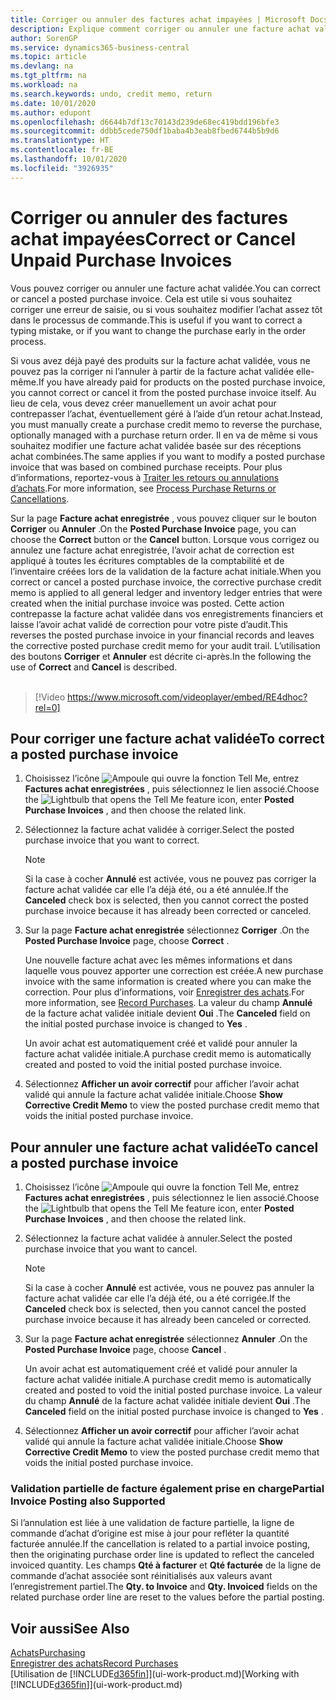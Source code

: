 ```yaml
---
title: Corriger ou annuler des factures achat impayées | Microsoft Docs
description: Explique comment corriger ou annuler une facture achat validée et créer automatiquement un avoir achat.
author: SorenGP
ms.service: dynamics365-business-central
ms.topic: article
ms.devlang: na
ms.tgt_pltfrm: na
ms.workload: na
ms.search.keywords: undo, credit memo, return
ms.date: 10/01/2020
ms.author: edupont
ms.openlocfilehash: d6644b7df13c70143d239de68ec419bdd196bfe3
ms.sourcegitcommit: ddbb5cede750df1baba4b3eab8fbed6744b5b9d6
ms.translationtype: HT
ms.contentlocale: fr-BE
ms.lasthandoff: 10/01/2020
ms.locfileid: "3926935"
---
```

# <a name="correct-or-cancel-unpaid-purchase-invoices"></a><span data-ttu-id="e27ed-103">Corriger ou annuler des factures achat impayées</span><span class="sxs-lookup"><span data-stu-id="e27ed-103">Correct or Cancel Unpaid Purchase Invoices</span></span>

<span data-ttu-id="e27ed-104">Vous pouvez corriger ou annuler une facture achat validée.</span><span class="sxs-lookup"><span data-stu-id="e27ed-104">You can correct or cancel a posted purchase invoice.</span></span> <span data-ttu-id="e27ed-105">Cela est utile si vous souhaitez corriger une erreur de saisie, ou si vous souhaitez modifier l’achat assez tôt dans le processus de commande.</span><span class="sxs-lookup"><span data-stu-id="e27ed-105">This is useful if you want to correct a typing mistake, or if you want to change the purchase early in the order process.</span></span>

<span data-ttu-id="e27ed-106">Si vous avez déjà payé des produits sur la facture achat validée, vous ne pouvez pas la corriger ni l’annuler à partir de la facture achat validée elle-même.</span><span class="sxs-lookup"><span data-stu-id="e27ed-106">If you have already paid for products on the posted purchase invoice, you cannot correct or cancel it from the posted purchase invoice itself.</span></span> <span data-ttu-id="e27ed-107">Au lieu de cela, vous devez créer manuellement un avoir achat pour contrepasser l’achat, éventuellement géré à l’aide d’un retour achat.</span><span class="sxs-lookup"><span data-stu-id="e27ed-107">Instead, you must manually create a purchase credit memo to reverse the purchase, optionally managed with a purchase return order.</span></span> <span data-ttu-id="e27ed-108">Il en va de même si vous souhaitez modifier une facture achat validée basée sur des réceptions achat combinées.</span><span class="sxs-lookup"><span data-stu-id="e27ed-108">The same applies if you want to modify a posted purchase invoice that was based on combined purchase receipts.</span></span> <span data-ttu-id="e27ed-109">Pour plus d’informations, reportez-vous à [Traiter les retours ou annulations d’achats](purchasing-how-process-purchase-returns-cancellations.md).</span><span class="sxs-lookup"><span data-stu-id="e27ed-109">For more information, see [Process Purchase Returns or Cancellations](purchasing-how-process-purchase-returns-cancellations.md).</span></span>

<span data-ttu-id="e27ed-110">Sur la page **Facture achat enregistrée** , vous pouvez cliquer sur le bouton **Corriger** ou **Annuler** .</span><span class="sxs-lookup"><span data-stu-id="e27ed-110">On the **Posted Purchase Invoice** page, you can choose the **Correct** button or the **Cancel** button.</span></span> <span data-ttu-id="e27ed-111">Lorsque vous corrigez ou annulez une facture achat enregistrée, l’avoir achat de correction est appliqué à toutes les écritures comptables de la comptabilité et de l’inventaire créées lors de la validation de la facture achat initiale.</span><span class="sxs-lookup"><span data-stu-id="e27ed-111">When you correct or cancel a posted purchase invoice, the corrective purchase credit memo is applied to all general ledger and inventory ledger entries that were created when the initial purchase invoice was posted.</span></span> <span data-ttu-id="e27ed-112">Cette action contrepasse la facture achat validée dans vos enregistrements financiers et laisse l’avoir achat validé de correction pour votre piste d’audit.</span><span class="sxs-lookup"><span data-stu-id="e27ed-112">This reverses the posted purchase invoice in your financial records and leaves the corrective posted purchase credit memo for your audit trail.</span></span> <span data-ttu-id="e27ed-113">L’utilisation des boutons **Corriger** et **Annuler** est décrite ci-après.</span><span class="sxs-lookup"><span data-stu-id="e27ed-113">In the following the use of **Correct** and **Cancel** is described.</span></span>
<br><br>
> [!Video https://www.microsoft.com/videoplayer/embed/RE4dhoc?rel=0]

## <a name="to-correct-a-posted-purchase-invoice"></a><span data-ttu-id="e27ed-114">Pour corriger une facture achat validée</span><span class="sxs-lookup"><span data-stu-id="e27ed-114">To correct a posted purchase invoice</span></span>
1. <span data-ttu-id="e27ed-115">Choisissez l’icône ![Ampoule qui ouvre la fonction Tell Me](media/ui-search/search_small.png "Dites-moi ce que vous voulez faire"), entrez **Factures achat enregistrées** , puis sélectionnez le lien associé.</span><span class="sxs-lookup"><span data-stu-id="e27ed-115">Choose the ![Lightbulb that opens the Tell Me feature](media/ui-search/search_small.png "Tell me what you want to do") icon, enter **Posted Purchase Invoices** , and then choose the related link.</span></span>  
2. <span data-ttu-id="e27ed-116">Sélectionnez la facture achat validée à corriger.</span><span class="sxs-lookup"><span data-stu-id="e27ed-116">Select the posted purchase invoice that you want to correct.</span></span>  

    > [!NOTE]  
    >   <span data-ttu-id="e27ed-117">Si la case à cocher **Annulé** est activée, vous ne pouvez pas corriger la facture achat validée car elle l’a déjà été, ou a été annulée.</span><span class="sxs-lookup"><span data-stu-id="e27ed-117">If the **Canceled** check box is selected, then you cannot correct the posted purchase invoice because it has already been corrected or canceled.</span></span>
3. <span data-ttu-id="e27ed-118">Sur la page **Facture achat enregistrée** sélectionnez **Corriger** .</span><span class="sxs-lookup"><span data-stu-id="e27ed-118">On the **Posted Purchase Invoice** page, choose **Correct** .</span></span>

    <span data-ttu-id="e27ed-119">Une nouvelle facture achat avec les mêmes informations et dans laquelle vous pouvez apporter une correction est créée.</span><span class="sxs-lookup"><span data-stu-id="e27ed-119">A new purchase invoice with the same information is created where you can make the correction.</span></span> <span data-ttu-id="e27ed-120">Pour plus d’informations, voir [Enregistrer des achats](purchasing-how-record-purchases.md).</span><span class="sxs-lookup"><span data-stu-id="e27ed-120">For more information, see [Record Purchases](purchasing-how-record-purchases.md).</span></span> <span data-ttu-id="e27ed-121">La valeur du champ **Annulé** de la facture achat validée initiale devient **Oui** .</span><span class="sxs-lookup"><span data-stu-id="e27ed-121">The **Canceled** field on the initial posted purchase invoice is changed to **Yes** .</span></span>

    <span data-ttu-id="e27ed-122">Un avoir achat est automatiquement créé et validé pour annuler la facture achat validée initiale.</span><span class="sxs-lookup"><span data-stu-id="e27ed-122">A purchase credit memo is automatically created and posted to void the initial posted purchase invoice.</span></span>
4. <span data-ttu-id="e27ed-123">Sélectionnez **Afficher un avoir correctif** pour afficher l’avoir achat validé qui annule la facture achat validée initiale.</span><span class="sxs-lookup"><span data-stu-id="e27ed-123">Choose **Show Corrective Credit Memo** to view the posted purchase credit memo that voids the initial posted purchase invoice.</span></span>

## <a name="to-cancel-a-posted-purchase-invoice"></a><span data-ttu-id="e27ed-124">Pour annuler une facture achat validée</span><span class="sxs-lookup"><span data-stu-id="e27ed-124">To cancel a posted purchase invoice</span></span>
1. <span data-ttu-id="e27ed-125">Choisissez l’icône ![Ampoule qui ouvre la fonction Tell Me](media/ui-search/search_small.png "Dites-moi ce que vous voulez faire"), entrez **Factures achat enregistrées** , puis sélectionnez le lien associé.</span><span class="sxs-lookup"><span data-stu-id="e27ed-125">Choose the ![Lightbulb that opens the Tell Me feature](media/ui-search/search_small.png "Tell me what you want to do") icon, enter **Posted Purchase Invoices** , and then choose the related link.</span></span>  
2. <span data-ttu-id="e27ed-126">Sélectionnez la facture achat validée à annuler.</span><span class="sxs-lookup"><span data-stu-id="e27ed-126">Select the posted purchase invoice that you want to cancel.</span></span>

    > [!NOTE]  
    >   <span data-ttu-id="e27ed-127">Si la case à cocher **Annulé** est activée, vous ne pouvez pas annuler la facture achat validée car elle l’a déjà été, ou a été corrigée.</span><span class="sxs-lookup"><span data-stu-id="e27ed-127">If the **Canceled** check box is selected, then you cannot cancel the posted purchase invoice because it has already been canceled or corrected.</span></span>
3. <span data-ttu-id="e27ed-128">Sur la page **Facture achat enregistrée** sélectionnez **Annuler** .</span><span class="sxs-lookup"><span data-stu-id="e27ed-128">On the **Posted Purchase Invoice** page, choose **Cancel** .</span></span>

    <span data-ttu-id="e27ed-129">Un avoir achat est automatiquement créé et validé pour annuler la facture achat validée initiale.</span><span class="sxs-lookup"><span data-stu-id="e27ed-129">A purchase credit memo is automatically created and posted to void the initial posted purchase invoice.</span></span> <span data-ttu-id="e27ed-130">La valeur du champ **Annulé** de la facture achat validée initiale devient **Oui** .</span><span class="sxs-lookup"><span data-stu-id="e27ed-130">The **Canceled** field on the initial posted purchase invoice is changed to **Yes** .</span></span>
4. <span data-ttu-id="e27ed-131">Sélectionnez **Afficher un avoir correctif** pour afficher l’avoir achat validé qui annule la facture achat validée initiale.</span><span class="sxs-lookup"><span data-stu-id="e27ed-131">Choose **Show Corrective Credit Memo** to view the posted purchase credit memo that voids the initial posted purchase invoice.</span></span>

### <a name="partial-invoice-posting-also-supported"></a><span data-ttu-id="e27ed-132">Validation partielle de facture également prise en charge</span><span class="sxs-lookup"><span data-stu-id="e27ed-132">Partial Invoice Posting also Supported</span></span>
<span data-ttu-id="e27ed-133">Si l’annulation est liée à une validation de facture partielle, la ligne de commande d’achat d’origine est mise à jour pour refléter la quantité facturée annulée.</span><span class="sxs-lookup"><span data-stu-id="e27ed-133">If the cancellation is related to a partial invoice posting, then the originating purchase order line is updated to reflect the canceled invoiced quantity.</span></span> <span data-ttu-id="e27ed-134">Les champs **Qté à facturer** et **Qté facturée** de la ligne de commande d’achat associée sont réinitialisés aux valeurs avant l’enregistrement partiel.</span><span class="sxs-lookup"><span data-stu-id="e27ed-134">The **Qty. to Invoice** and **Qty. Invoiced** fields on the related purchase order line are reset to the values before the partial posting.</span></span>

## <a name="see-also"></a><span data-ttu-id="e27ed-135">Voir aussi</span><span class="sxs-lookup"><span data-stu-id="e27ed-135">See Also</span></span>
[<span data-ttu-id="e27ed-136">Achats</span><span class="sxs-lookup"><span data-stu-id="e27ed-136">Purchasing</span></span>](purchasing-manage-purchasing.md)  
[<span data-ttu-id="e27ed-137">Enregistrer des achats</span><span class="sxs-lookup"><span data-stu-id="e27ed-137">Record Purchases</span></span>](purchasing-how-record-purchases.md)  
<span data-ttu-id="e27ed-138">[Utilisation de [!INCLUDE[d365fin](includes/d365fin_md.md)]](ui-work-product.md)</span><span class="sxs-lookup"><span data-stu-id="e27ed-138">[Working with [!INCLUDE[d365fin](includes/d365fin_md.md)]](ui-work-product.md)</span></span>
